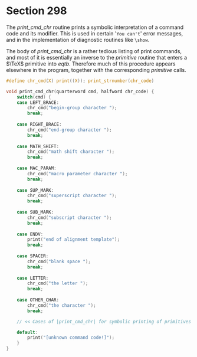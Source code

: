 # Section 298

The *print_cmd_chr* routine prints a symbolic interpretation of a command code and its modifier.
This is used in certain '`You can't`' error messages, and in the implementation of diagnostic routines like `\show`.

The body of *print_cmd_chr* is a rather tedious listing of print commands, and most of it is essentially an inverse to the *primitive* routine that enters a $\TeX$ primitive into *eqtb*.
Therefore much of this procedure appears elsewhere in the program, together with the corresponding *primitive* calls.

```c include/io.h
#define chr_cmd(X) print((X)); print_strnumber(chr_code)
```

```c io/display_tokens.c
void print_cmd_chr(quarterword cmd, halfword chr_code) {
    switch(cmd) {
    case LEFT_BRACE:
        chr_cmd("begin-group character ");
        break;
    
    case RIGHT_BRACE:
        chr_cmd("end-group character ");
        break;
    
    case MATH_SHIFT:
        chr_cmd("math shift character ");
        break;
    
    case MAC_PARAM:
        chr_cmd("macro parameter character ");
        break;
    
    case SUP_MARK:
        chr_cmd("superscript character ");
        break;
    
    case SUB_MARK:
        chr_cmd("subscript character ");
        break;
    
    case ENDV:
        print("end of alignment template");
        break;
    
    case SPACER:
        chr_cmd("blank space ");
        break;
    
    case LETTER:
        chr_cmd("the letter ");
        break;
    
    case OTHER_CHAR:
        chr_cmd("the character ");
        break;

    // << Cases of |print_cmd_chr| for symbolic printing of primitives >>

    default:
        print("[unknown command code!]");
    }
}
```

